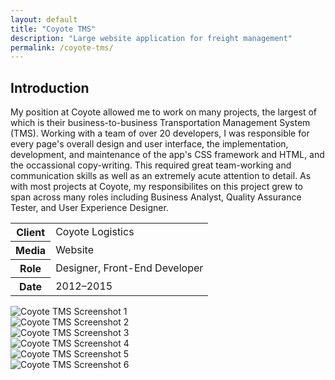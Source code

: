 ```yaml
---
layout: default
title: "Coyote TMS"
description: "Large website application for freight management"
permalink: /coyote-tms/
---
```


<section>
	<h2 class="visually-hidden">Introduction</h2>
	<div>
		<p>My position at Coyote allowed me to work on many projects, the largest of which is their business-to-business Transportation Management System (TMS). Working with a team of over 20 developers, I was responsible for every page's overall design and user interface, the implementation, development, and maintenance of the app's CSS framework and HTML, and the occassional copy-writing. This required great team-working and communication skills as well as an extremely acute attention to detail. As with most projects at Coyote, my responsibilites on this project grew to span across many roles including Business Analyst, Quality Assurance Tester, and User Experience Designer.</p>
	</div>
	<div>
		<table>
			<tbody>
				<tr>
					<th>Client</th>
					<td>Coyote Logistics</td>
				</tr>
				<tr>
					<th>Media</th>
					<td>Website</td>
				</tr>
				<tr>
					<th>Role</th>
					<td>Designer, Front-End Developer</td>
				</tr>
				<tr>
					<th>Date</th>
					<td>2012–2015</td>
				</tr>
			</tbody>
		</table>
	</div>
</section>
<section>
	<div>
		<img src="https://jessetrippecdn.appspot.com/images/coyote-tms-1.png" alt="Coyote TMS Screenshot 1">
	</div>
	<div>
		<img src="https://jessetrippecdn.appspot.com/images/coyote-tms-2.png" alt="Coyote TMS Screenshot 2">
	</div>
	<div>
		<img src="https://jessetrippecdn.appspot.com/images/coyote-tms-3.png" alt="Coyote TMS Screenshot 3">
	</div>
	<div>
		<img src="https://jessetrippecdn.appspot.com/images/coyote-tms-4.png" alt="Coyote TMS Screenshot 4">
	</div>
	<div>
		<img src="https://jessetrippecdn.appspot.com/images/coyote-tms-5.png" alt="Coyote TMS Screenshot 5">
	</div>
	<div>
		<img src="https://jessetrippecdn.appspot.com/images/coyote-tms-6.png" alt="Coyote TMS Screenshot 6">
	</div>
</section>
